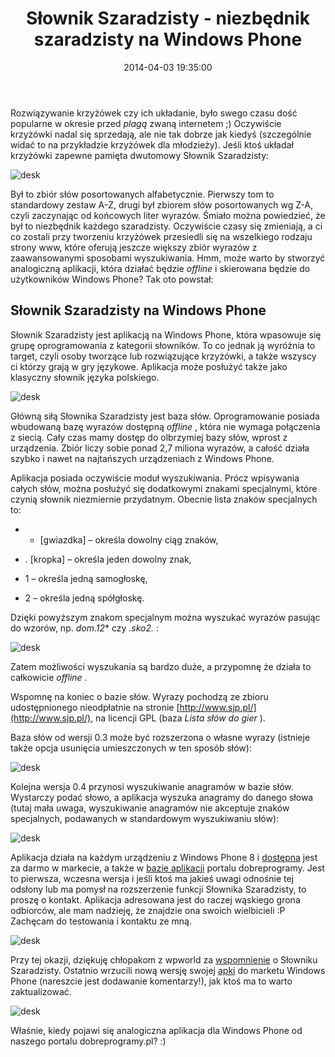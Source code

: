 ﻿---
layout:     post
title:      Słownik Szaradzisty - niezbędnik szaradzisty na Windows Phone
date:       2014-04-03 19:35:00
summary:    Rozwiązywanie krzyżówek czy ich układanie, było swego czasu dość popularne w okresie przed plagą zwaną internetem ;) Oczywiście krzyżówki nadal się sprzedają, ale nie tak dobrze jak kiedyś (szczególnie widać to na przykładzie krzyżówek dla młodzieży). Jeśli ktoś układał krzyżówki zapewne pamięta dwu...
categories: oprogramowanie urządzenia mobilne hobby
---



Rozwiązywanie krzyżówek czy ich układanie, było swego czasu dość popularne w okresie przed  *plagą*  zwaną internetem ;) Oczywiście krzyżówki nadal się sprzedają, ale nie tak dobrze jak kiedyś (szczególnie widać to na przykładzie krzyżówek dla młodzieży). Jeśli ktoś układał krzyżówki zapewne pamięta dwutomowy Słownik Szaradzisty:



![desk](https://raw.githubusercontent.com/djfoxer/djfoxer.github.io/master/_img/2014-4-3-_71_/g_-_608x405_-_-_53402x20140403183852_0.png)



Był to zbiór słów posortowanych alfabetycznie. Pierwszy tom to standardowy zestaw A-Z, drugi był zbiorem słów posortowanych wg Z-A, czyli zaczynając od końcowych liter wyrazów. Śmiało można powiedzieć, że był to niezbędnik każdego szaradzisty. Oczywiście czasy się zmieniają, a ci co zostali przy tworzeniu krzyżówek przesiedli się na wszelkiego rodzaju strony www, które oferują jeszcze większy zbiór wyrazów z zaawansowanymi sposobami wyszukiwania. Hmm, może warto by stworzyć analogiczną aplikacji, która działać będzie  *offline*  i skierowana będzie do użytkowników Windows Phone? Tak oto powstał:



## Słownik Szaradzisty na Windows Phone


Słownik Szaradzisty jest aplikacją na Windows Phone, która wpasowuje się grupę oprogramowania z kategorii słowników. To co jednak ją wyróżnia to target, czyli osoby tworzące lub rozwiązujące krzyżówki, a także wszyscy ci którzy grają w gry językowe. Aplikacja może posłużyć także jako klasyczny słownik języka polskiego.


![desk](https://raw.githubusercontent.com/djfoxer/djfoxer.github.io/master/_img/2014-4-3-_71_/g_-_608x405_-_-_53402x20140403191324_0.jpg)


Główną siłą Słownika Szaradzisty jest baza słów. Oprogramowanie posiada wbudowaną bazę wyrazów dostępną  *offline* , która nie wymaga połączenia z siecią. Cały czas mamy dostęp do olbrzymiej bazy słów, wprost z urządzenia. Zbiór liczy sobie ponad 2,7 miliona wyrazów, a całość działa szybko i nawet na najtańszych urządzeniach z Windows Phone.

Aplikacja posiada oczywiście moduł wyszukiwania. Prócz wpisywania całych słów, można posłużyć się dodatkowymi znakami specjalnymi, które czynią słownik niezmiernie przydatnym. Obecnie lista znaków specjalnych to:


  * * [gwiazdka] – określa dowolny ciąg znaków,


  * . [kropka] – określa jeden dowolny znak,


  * 1 – określa jedną samogłoskę,


  * 2 – określa jedną spółgłoskę.



Dzięki powyższym znakom specjalnym można wyszukać wyrazów pasując do wzorów, np.  *dom.12**  czy  *.sko2.* :


![desk](https://raw.githubusercontent.com/djfoxer/djfoxer.github.io/master/_img/2014-4-3-_71_/g_-_608x405_-_-_53402x20140403191032_0.png)


Zatem możliwości wyszukania są bardzo duże, a przypomnę że działa to całkowicie  *offline* .

Wspomnę na koniec o bazie słów. Wyrazy pochodzą ze zbioru udostępnionego nieodpłatnie na stronie [http://www.sjp.pl/](http://www.sjp.pl/), na licencji GPL (baza  *Lista słów do gier* ). 

Baza słów od wersji 0.3 może być rozszerzona o własne wyrazy (istnieje także opcja usunięcia umieszczonych w ten sposób słów):


![desk](https://raw.githubusercontent.com/djfoxer/djfoxer.github.io/master/_img/2014-4-3-_71_/g_-_608x405_-_-_53402x20140422003936_0.png)



Kolejna wersja 0.4 przynosi wyszukiwanie anagramów w bazie słów. Wystarczy podać słowo, a aplikacja wyszuka anagramy do danego słowa (tutaj mała uwaga, wyszukiwanie anagramów nie akceptuje znaków specjalnych, podawanych w standardowym wyszukiwaniu słów):


![desk](https://raw.githubusercontent.com/djfoxer/djfoxer.github.io/master/_img/2014-4-3-_71_/g_-_608x405_-_-_53402x20140422003939_0.png)



Aplikacja działa na każdym urządzeniu z Windows Phone 8 i [dostępna](http://www.windowsphone.com/pl-pl/store/app/s%C5%82ownik-szaradzisty/734fce06-0165-4539-b2b8-1937c4d7db5f) jest za darmo w markecie, a także w [bazie aplikacji](http://www.dobreprogramy.pl/Slownik-Szaradzisty,Program,WindowsPhone,58586.html) portalu dobreprogramy. Jest to pierwsza, wczesna wersja i jeśli ktoś ma jakieś uwagi odnośnie tej odsłony lub ma pomysł na rozszerzenie funkcji Słownika Szaradzisty, to proszę o kontakt. Aplikacja adresowana jest do raczej wąskiego grona odbiorców, ale mam nadzieję, że znajdzie ona swoich wielbicieli :P Zachęcam do testowania i kontaktu ze mną.


![desk](https://raw.githubusercontent.com/djfoxer/djfoxer.github.io/master/_img/2014-4-3-_71_/g_-_608x405_-_-_53402x20140422003926_0.png)


Przy tej okazji, dziękuję chłopakom z wpworld za [wspomnienie](http://wpworld.pl/33307/slownik-szaradzistow-pozycja-obowiazkowa-dla-rozwiazujacych-krzyzowki/) o Słowniku Szaradzisty. Ostatnio wrzucili nową wersję swojej [apki](http://www.windowsphone.com/pl-pl/store/app/wpworld-pl/11669f1e-5ca1-4b5b-bf3c-f62298f99a26) do marketu Windows Phone (nareszcie jest dodawanie komentarzy!), jak ktoś ma to warto zaktualizować.


![desk](https://raw.githubusercontent.com/djfoxer/djfoxer.github.io/master/_img/2014-4-3-_71_/g_-_608x405_-_-_53402x20140403192540_0.png)



Właśnie, kiedy pojawi się analogiczna aplikacja dla Windows Phone od naszego portalu dobreprogramy.pl? :)